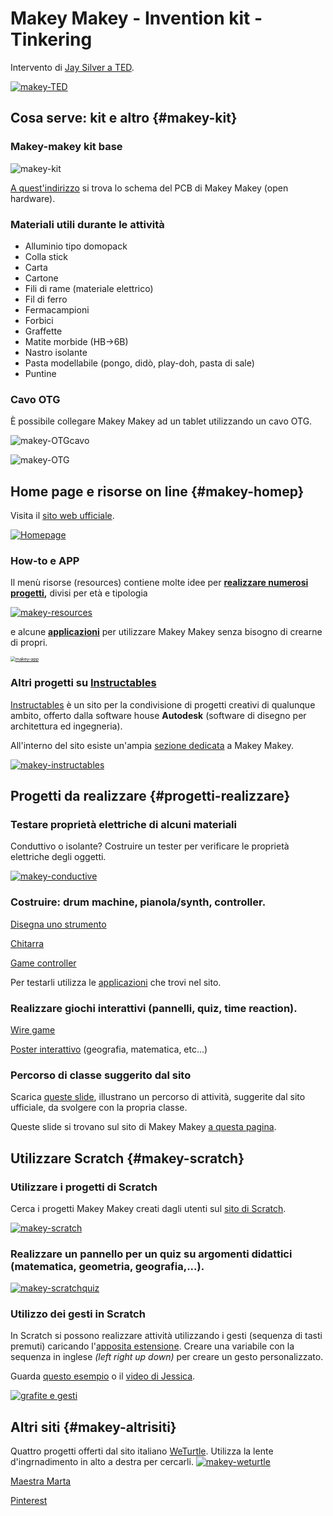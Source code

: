 # Makey Makey - Invention kit - Tinkering

Intervento di [Jay Silver a TED](https://www.ted.com/talks/jay_silver_hack_a_banana_make_a_keyboard?language=it&subtitle=it).

[![makey-TED](makey-TED.png)](https://www.ted.com/talks/jay_silver_hack_a_banana_make_a_keyboard?language=it&subtitle=it)

## Cosa serve: kit e altro {#makey-kit}

### Makey-makey kit base

![makey-kit](makey-kit.png)

[A quest'indirizzo](https://oshwlab.com/GerryChen/Makey_Makey_Standard_Kit_Open_hardware-PN5nhyQ8q) si trova lo schema del PCB di Makey Makey (open hardware).

### Materiali utili durante le attività

- Alluminio tipo domopack
- Colla stick
- Carta
- Cartone
- Fili di rame (materiale elettrico)
- Fil di ferro
- Fermacampioni
- Forbici
- Graffette
- Matite morbide (HB->6B)
- Nastro isolante
- Pasta modellabile (pongo, didò, play-doh, pasta di sale)
- Puntine

### Cavo OTG

È possibile collegare Makey Makey ad un tablet utilizzando un cavo OTG.

![makey-OTGcavo](makey-OTGcavo.png)

![makey-OTG](makey-OTG.png)

## Home page e risorse on line {#makey-homep}

Visita il [sito web ufficiale](https://makeymakey.com/).

[![Homepage](makey-homepage.png)](https://makeymakey.com/)

### How-to e APP

Il menù risorse (resources) contiene molte idee per **[realizzare numerosi progetti](https://makeymakey.com/pages/how-to),** divisi per età e tipologia 

[![makey-resources](makey-resources.png)](https://makeymakey.com/)

e alcune **[applicazioni](https://makeymakey.com/pages/plug-and-play-makey-makey-apps#)** per utilizzare Makey Makey senza bisogno di crearne di propri.

[<img src="makey-app.png" alt="makey-app" style="zoom:50%;" />](https://makeymakey.com/pages/plug-and-play-makey-makey-apps)

### Altri progetti su [Instructables](https://www.instructables.com/makeymakey/)

[Instructables](https://www.instructables.com) è un sito per la condivisione di progetti creativi di qualunque ambito, offerto dalla software house **Autodesk** (software di disegno per architettura ed ingegneria).

All'interno del sito esiste un'ampia [sezione dedicata](https://www.instructables.com/makeymakey/) a Makey Makey. 

[![makey-instructables](makey-instructables.png)](https://www.instructables.com/makeymakey/)


## Progetti da realizzare {#progetti-realizzare}

### Testare proprietà elettriche di alcuni materiali

Conduttivo o isolante? Costruire un tester per verificare le proprietà elettriche degli oggetti.

[![makey-conductive](makey-conductive.png)](https://makeymakey.com/blogs/how-to-instructions/lesson-three-what-is-conductive)

### Costruire: drum machine, pianola/synth, controller.

[Disegna uno strumento](https://makeymakey.com/blogs/how-to-instructions/lesson-four-draw-a-playable-instrument)

[Chitarra](https://makeymakey.com/blogs/how-to-instructions/creating-a-guitar-in-scratch-or-soundplant)

[Game controller](https://makeymakey.com/blogs/how-to-instructions/create-a-controller-to-plug-and-play-1)

Per testarli utilizza le [applicazioni](https://makeymakey.com/pages/plug-and-play-makey-makey-apps#) che trovi nel sito.

### Realizzare giochi interattivi (pannelli, quiz, time reaction).

[Wire game](https://makeymakey.com/blogs/how-to-instructions/new-project-november-makey-makey-wire-game)

[Poster interattivo](https://makeymakey.com/blogs/how-to-instructions/makey-makey-interactive-poster) (geografia, matematica, etc...)

### Percorso di classe suggerito dal sito

Scarica <a href="MakeyMakey-slides.pdf" target="_blank">queste slide</a>, illustrano un percorso di attività, suggerite dal sito ufficiale, da svolgere con la propria classe.

Queste slide si trovano sul sito di Makey Makey [a questa pagina](https://makeymakey.com/blogs/blog/resources-for-teaching-makey-makey-at-home-hybrid-models-or-remote-learning).

## Utilizzare Scratch {#makey-scratch}

### Utilizzare i progetti di Scratch

Cerca i progetti Makey Makey creati dagli utenti sul [sito di Scratch](https://scratch.mit.edu/search/projects?q=makey).

[![makey-scratch](makey-scratch.png)](https://scratch.mit.edu/search/projects?q=makey)

### Realizzare un pannello per un quiz su argomenti didattici (matematica, geometria, geografia,...).

[![makey-scratchquiz](makey-scratchquiz.png)](https://scratch.mit.edu/projects/709977970/)

### Utilizzo dei gesti in Scratch

In Scratch si possono realizzare attività utilizzando i gesti (sequenza di tasti premuti) caricando l'[apposita estensione](https://makeymakey.com/blogs/how-to-instructions/secret-codes-with-scratch-3-makey-makey-extension). Creare una variabile con la sequenza in inglese *(left right up down)* per creare un gesto personalizzato.

Guarda [questo esempio](https://scratch.mit.edu/projects/709994597/) o il [video di Jessica](https://www.youtube.com/watch?v=uxhnhvKtLDA&list=RDCMUCIBqredeupwpMgSaA1uteEw).

[![grafite e gesti](grafite-JR.png)](https://www.youtube.com/watch?v=uxhnhvKtLDA&list=RDCMUCIBqredeupwpMgSaA1uteEw)

## Altri siti {#makey-altrisiti}

Quattro progetti offerti dal sito italiano [WeTurtle](https://www.weturtle.org/index.php). Utilizza la lente d'ingrnadimento in alto a destra per cercarli.
[![makey-weturtle](makey-weturtle.png)](https://www.weturtle.org/index.php)

[Maestra Marta](https://www.maestramarta.it/makey-makey-classe-5a/)

[Pinterest](https://www.pinterest.it/blurita1902/makey-makey-project/)
